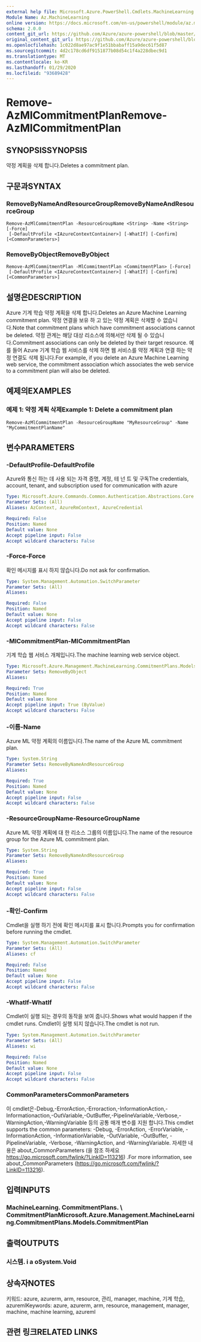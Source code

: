 ```yaml
---
external help file: Microsoft.Azure.PowerShell.Cmdlets.MachineLearning.dll-Help.xml
Module Name: Az.MachineLearning
online version: https://docs.microsoft.com/en-us/powershell/module/az.machinelearning/remove-azmlcommitmentplan
schema: 2.0.0
content_git_url: https://github.com/Azure/azure-powershell/blob/master/src/MachineLearning/MachineLearning/help/Remove-AzMlCommitmentPlan.md
original_content_git_url: https://github.com/Azure/azure-powershell/blob/master/src/MachineLearning/MachineLearning/help/Remove-AzMlCommitmentPlan.md
ms.openlocfilehash: 1c022d8ae97ac9f1e51bbabaff15a9dec61f5d87
ms.sourcegitcommit: 4d2c178cd6df9151877b08d54c1f4a228dbec9d1
ms.translationtype: MT
ms.contentlocale: ko-KR
ms.lasthandoff: 01/29/2020
ms.locfileid: "93689428"
---
```

# <span data-ttu-id="ddc19-101">Remove-AzMlCommitmentPlan</span><span class="sxs-lookup"><span data-stu-id="ddc19-101">Remove-AzMlCommitmentPlan</span></span>

## <span data-ttu-id="ddc19-102">SYNOPSIS</span><span class="sxs-lookup"><span data-stu-id="ddc19-102">SYNOPSIS</span></span>
<span data-ttu-id="ddc19-103">약정 계획을 삭제 합니다.</span><span class="sxs-lookup"><span data-stu-id="ddc19-103">Deletes a commitment plan.</span></span>

## <span data-ttu-id="ddc19-104">구문과</span><span class="sxs-lookup"><span data-stu-id="ddc19-104">SYNTAX</span></span>

### <span data-ttu-id="ddc19-105">RemoveByNameAndResourceGroup</span><span class="sxs-lookup"><span data-stu-id="ddc19-105">RemoveByNameAndResourceGroup</span></span>
```
Remove-AzMlCommitmentPlan -ResourceGroupName <String> -Name <String> [-Force]
 [-DefaultProfile <IAzureContextContainer>] [-WhatIf] [-Confirm] [<CommonParameters>]
```

### <span data-ttu-id="ddc19-106">RemoveByObject</span><span class="sxs-lookup"><span data-stu-id="ddc19-106">RemoveByObject</span></span>
```
Remove-AzMlCommitmentPlan -MlCommitmentPlan <CommitmentPlan> [-Force]
 [-DefaultProfile <IAzureContextContainer>] [-WhatIf] [-Confirm] [<CommonParameters>]
```

## <span data-ttu-id="ddc19-107">설명은</span><span class="sxs-lookup"><span data-stu-id="ddc19-107">DESCRIPTION</span></span>
<span data-ttu-id="ddc19-108">Azure 기계 학습 약정 계획을 삭제 합니다.</span><span class="sxs-lookup"><span data-stu-id="ddc19-108">Deletes an Azure Machine Learning commitment plan.</span></span> <span data-ttu-id="ddc19-109">약정 연결을 보유 하 고 있는 약정 계획은 삭제할 수 없습니다.</span><span class="sxs-lookup"><span data-stu-id="ddc19-109">Note that commitment plans which have commitment associations cannot be deleted.</span></span> <span data-ttu-id="ddc19-110">약정 관계는 해당 대상 리소스에 의해서만 삭제 될 수 있습니다.</span><span class="sxs-lookup"><span data-stu-id="ddc19-110">Commitment associations can only be deleted by their target resource.</span></span> <span data-ttu-id="ddc19-111">예를 들어 Azure 기계 학습 웹 서비스를 삭제 하면 웹 서비스를 약정 계획과 연결 하는 약정 연결도 삭제 됩니다.</span><span class="sxs-lookup"><span data-stu-id="ddc19-111">For example, if you delete an Azure Machine Learning web service, the commitment association which associates the web service to a commitment plan will also be deleted.</span></span>

## <span data-ttu-id="ddc19-112">예제의</span><span class="sxs-lookup"><span data-stu-id="ddc19-112">EXAMPLES</span></span>

### <span data-ttu-id="ddc19-113">예제 1: 약정 계획 삭제</span><span class="sxs-lookup"><span data-stu-id="ddc19-113">Example 1: Delete a commitment plan</span></span>
```
Remove-AzMlCommitmentPlan -ResourceGroupName "MyResourceGroup" -Name "MyCommitmentPlanName"
```

## <span data-ttu-id="ddc19-114">변수</span><span class="sxs-lookup"><span data-stu-id="ddc19-114">PARAMETERS</span></span>

### <span data-ttu-id="ddc19-115">-DefaultProfile</span><span class="sxs-lookup"><span data-stu-id="ddc19-115">-DefaultProfile</span></span>
<span data-ttu-id="ddc19-116">Azure와 통신 하는 데 사용 되는 자격 증명, 계정, 테 넌 트 및 구독</span><span class="sxs-lookup"><span data-stu-id="ddc19-116">The credentials, account, tenant, and subscription used for communication with azure</span></span>

```yaml
Type: Microsoft.Azure.Commands.Common.Authentication.Abstractions.Core.IAzureContextContainer
Parameter Sets: (All)
Aliases: AzContext, AzureRmContext, AzureCredential

Required: False
Position: Named
Default value: None
Accept pipeline input: False
Accept wildcard characters: False
```

### <span data-ttu-id="ddc19-117">-Force</span><span class="sxs-lookup"><span data-stu-id="ddc19-117">-Force</span></span>
<span data-ttu-id="ddc19-118">확인 메시지를 표시 하지 않습니다.</span><span class="sxs-lookup"><span data-stu-id="ddc19-118">Do not ask for confirmation.</span></span>

```yaml
Type: System.Management.Automation.SwitchParameter
Parameter Sets: (All)
Aliases:

Required: False
Position: Named
Default value: None
Accept pipeline input: False
Accept wildcard characters: False
```

### <span data-ttu-id="ddc19-119">-MlCommitmentPlan</span><span class="sxs-lookup"><span data-stu-id="ddc19-119">-MlCommitmentPlan</span></span>
<span data-ttu-id="ddc19-120">기계 학습 웹 서비스 개체입니다.</span><span class="sxs-lookup"><span data-stu-id="ddc19-120">The machine learning web service object.</span></span>

```yaml
Type: Microsoft.Azure.Management.MachineLearning.CommitmentPlans.Models.CommitmentPlan
Parameter Sets: RemoveByObject
Aliases:

Required: True
Position: Named
Default value: None
Accept pipeline input: True (ByValue)
Accept wildcard characters: False
```

### <span data-ttu-id="ddc19-121">-이름</span><span class="sxs-lookup"><span data-stu-id="ddc19-121">-Name</span></span>
<span data-ttu-id="ddc19-122">Azure ML 약정 계획의 이름입니다.</span><span class="sxs-lookup"><span data-stu-id="ddc19-122">The name of the Azure ML commitment plan.</span></span>

```yaml
Type: System.String
Parameter Sets: RemoveByNameAndResourceGroup
Aliases:

Required: True
Position: Named
Default value: None
Accept pipeline input: False
Accept wildcard characters: False
```

### <span data-ttu-id="ddc19-123">-ResourceGroupName</span><span class="sxs-lookup"><span data-stu-id="ddc19-123">-ResourceGroupName</span></span>
<span data-ttu-id="ddc19-124">Azure ML 약정 계획에 대 한 리소스 그룹의 이름입니다.</span><span class="sxs-lookup"><span data-stu-id="ddc19-124">The name of the resource group for the Azure ML commitment plan.</span></span>

```yaml
Type: System.String
Parameter Sets: RemoveByNameAndResourceGroup
Aliases:

Required: True
Position: Named
Default value: None
Accept pipeline input: False
Accept wildcard characters: False
```

### <span data-ttu-id="ddc19-125">-확인</span><span class="sxs-lookup"><span data-stu-id="ddc19-125">-Confirm</span></span>
<span data-ttu-id="ddc19-126">Cmdlet을 실행 하기 전에 확인 메시지를 표시 합니다.</span><span class="sxs-lookup"><span data-stu-id="ddc19-126">Prompts you for confirmation before running the cmdlet.</span></span>

```yaml
Type: System.Management.Automation.SwitchParameter
Parameter Sets: (All)
Aliases: cf

Required: False
Position: Named
Default value: None
Accept pipeline input: False
Accept wildcard characters: False
```

### <span data-ttu-id="ddc19-127">-WhatIf</span><span class="sxs-lookup"><span data-stu-id="ddc19-127">-WhatIf</span></span>
<span data-ttu-id="ddc19-128">Cmdlet이 실행 되는 경우의 동작을 보여 줍니다.</span><span class="sxs-lookup"><span data-stu-id="ddc19-128">Shows what would happen if the cmdlet runs.</span></span> <span data-ttu-id="ddc19-129">Cmdlet이 실행 되지 않습니다.</span><span class="sxs-lookup"><span data-stu-id="ddc19-129">The cmdlet is not run.</span></span>

```yaml
Type: System.Management.Automation.SwitchParameter
Parameter Sets: (All)
Aliases: wi

Required: False
Position: Named
Default value: None
Accept pipeline input: False
Accept wildcard characters: False
```

### <span data-ttu-id="ddc19-130">CommonParameters</span><span class="sxs-lookup"><span data-stu-id="ddc19-130">CommonParameters</span></span>
<span data-ttu-id="ddc19-131">이 cmdlet은-Debug,-ErrorAction,-Erroraction,-InformationAction,-Informationaction,-OutVariable,-OutBuffer,-PipelineVariable,-Verbose,-WarningAction,-WarningVariable 등의 공통 매개 변수를 지원 합니다.</span><span class="sxs-lookup"><span data-stu-id="ddc19-131">This cmdlet supports the common parameters: -Debug, -ErrorAction, -ErrorVariable, -InformationAction, -InformationVariable, -OutVariable, -OutBuffer, -PipelineVariable, -Verbose, -WarningAction, and -WarningVariable.</span></span> <span data-ttu-id="ddc19-132">자세한 내용은 about_CommonParameters (을 참조 하세요 https://go.microsoft.com/fwlink/?LinkID=113216) .</span><span class="sxs-lookup"><span data-stu-id="ddc19-132">For more information, see about_CommonParameters (https://go.microsoft.com/fwlink/?LinkID=113216).</span></span>

## <span data-ttu-id="ddc19-133">입력</span><span class="sxs-lookup"><span data-stu-id="ddc19-133">INPUTS</span></span>

### <span data-ttu-id="ddc19-134">MachineLearning. CommitmentPlans. \ CommitmentPlan</span><span class="sxs-lookup"><span data-stu-id="ddc19-134">Microsoft.Azure.Management.MachineLearning.CommitmentPlans.Models.CommitmentPlan</span></span>

## <span data-ttu-id="ddc19-135">출력</span><span class="sxs-lookup"><span data-stu-id="ddc19-135">OUTPUTS</span></span>

### <span data-ttu-id="ddc19-136">시스템. i a o</span><span class="sxs-lookup"><span data-stu-id="ddc19-136">System.Void</span></span>

## <span data-ttu-id="ddc19-137">상속자</span><span class="sxs-lookup"><span data-stu-id="ddc19-137">NOTES</span></span>
<span data-ttu-id="ddc19-138">키워드: azure, azurerm, arm, resource, 관리, manager, machine, 기계 학습, azureml</span><span class="sxs-lookup"><span data-stu-id="ddc19-138">Keywords: azure, azurerm, arm, resource, management, manager, machine, machine learning, azureml</span></span>

## <span data-ttu-id="ddc19-139">관련 링크</span><span class="sxs-lookup"><span data-stu-id="ddc19-139">RELATED LINKS</span></span>
